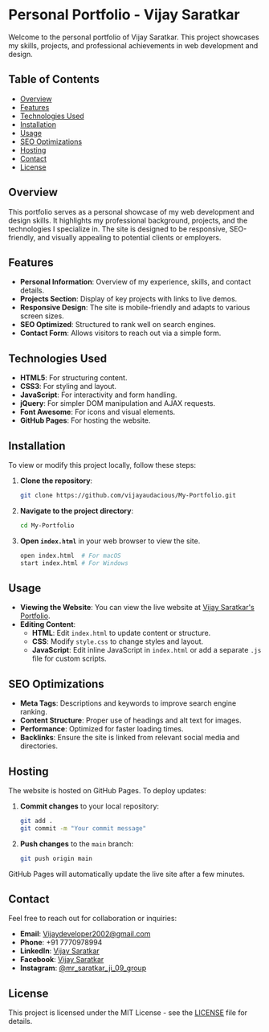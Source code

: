 # Personal Portfolio - Vijay Saratkar

Welcome to the personal portfolio of Vijay Saratkar. This project showcases my skills, projects, and professional achievements in web development and design.

## Table of Contents
- [Overview](#overview)
- [Features](#features)
- [Technologies Used](#technologies-used)
- [Installation](#installation)
- [Usage](#usage)
- [SEO Optimizations](#seo-optimizations)
- [Hosting](#hosting)
- [Contact](#contact)
- [License](#license)

## Overview
This portfolio serves as a personal showcase of my web development and design skills. It highlights my professional background, projects, and the technologies I specialize in. The site is designed to be responsive, SEO-friendly, and visually appealing to potential clients or employers.

## Features
- **Personal Information**: Overview of my experience, skills, and contact details.
- **Projects Section**: Display of key projects with links to live demos.
- **Responsive Design**: The site is mobile-friendly and adapts to various screen sizes.
- **SEO Optimized**: Structured to rank well on search engines.
- **Contact Form**: Allows visitors to reach out via a simple form.

## Technologies Used
- **HTML5**: For structuring content.
- **CSS3**: For styling and layout.
- **JavaScript**: For interactivity and form handling.
- **jQuery**: For simpler DOM manipulation and AJAX requests.
- **Font Awesome**: For icons and visual elements.
- **GitHub Pages**: For hosting the website.


## Installation
To view or modify this project locally, follow these steps:

1. **Clone the repository**:
    ```bash
    git clone https://github.com/vijayaudacious/My-Portfolio.git
    ```
2. **Navigate to the project directory**:
    ```bash
    cd My-Portfolio
    ```
3. **Open `index.html`** in your web browser to view the site.
    ```bash
    open index.html  # For macOS
    start index.html # For Windows
    ```

## Usage
- **Viewing the Website**: You can view the live website at [Vijay Saratkar's Portfolio](https://vijayaudacious.github.io/My-Portfolio/).
- **Editing Content**: 
    - **HTML**: Edit `index.html` to update content or structure.
    - **CSS**: Modify `style.css` to change styles and layout.
    - **JavaScript**: Edit inline JavaScript in `index.html` or add a separate `.js` file for custom scripts.

## SEO Optimizations
- **Meta Tags**: Descriptions and keywords to improve search engine ranking.
- **Content Structure**: Proper use of headings and alt text for images.
- **Performance**: Optimized for faster loading times.
- **Backlinks**: Ensure the site is linked from relevant social media and directories.

## Hosting
The website is hosted on GitHub Pages. To deploy updates:

1. **Commit changes** to your local repository:
    ```bash
    git add .
    git commit -m "Your commit message"
    ```
2. **Push changes** to the `main` branch:
    ```bash
    git push origin main
    ```
GitHub Pages will automatically update the live site after a few minutes.

## Contact
Feel free to reach out for collaboration or inquiries:

- **Email**: [Vijaydeveloper2002@gmail.com](mailto:Vijaydeveloper2002@gmail.com)
- **Phone**: +91 7770978994
- **LinkedIn**: [Vijay Saratkar](https://in.linkedin.com/in/vijay-saratkar-a0366624b)
- **Facebook**: [Vijay Saratkar](https://www.facebook.com/vijay.saratkat/)
- **Instagram**: [@mr_saratkar_ji_09_group](https://www.instagram.com/mr_saratkar_ji_09_group/)

## License
This project is licensed under the MIT License - see the [LICENSE](LICENSE) file for details.



